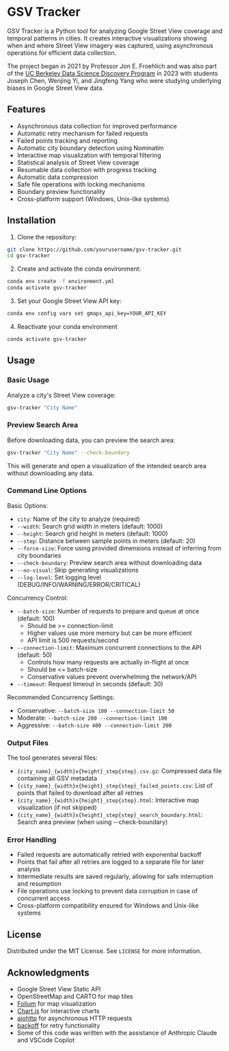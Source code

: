 # GSV Tracker

GSV Tracker is a Python tool for analyzing Google Street View coverage and temporal patterns in cities. It creates interactive visualizations showing when and where Street View imagery was captured, using asynchronous operations for efficient data collection.

The project began in 2021 by Professor Jon E. Froehlich and was also part of the [UC Berkeley Data Science Discovery Program](https://cdss.berkeley.edu/discovery/projects) in 2023 with students Joseph Chen, Wenjing Yi, and Jingfeng Yang who were studying underlying biases in Google Street View data.

## Features

- Asynchronous data collection for improved performance
- Automatic retry mechanism for failed requests
- Failed points tracking and reporting
- Automatic city boundary detection using Nominatim
- Interactive map visualization with temporal filtering
- Statistical analysis of Street View coverage
- Resumable data collection with progress tracking
- Automatic data compression
- Safe file operations with locking mechanisms
- Boundary preview functionality
- Cross-platform support (Windows, Unix-like systems)

## Installation

1. Clone the repository:
```bash
git clone https://github.com/yourusername/gsv-tracker.git
cd gsv-tracker
```

2. Create and activate the conda environment:
```bash
conda env create -f environment.yml
conda activate gsv-tracker
```

3. Set your Google Street View API key:
```bash
conda env config vars set gmaps_api_key=YOUR_API_KEY
```

4. Reactivate your conda environment
```bash
conda activate gsv-tracker
```

<!-- 5. Install the package in development mode:
```bash
pip install -e .
``` -->

## Usage

### Basic Usage

Analyze a city's Street View coverage:
```bash
gsv-tracker "City Name"
```

### Preview Search Area

Before downloading data, you can preview the search area:
```bash
gsv-tracker "City Name" --check-boundary
```
This will generate and open a visualization of the intended search area without downloading any data.

### Command Line Options

Basic Options:
- `city`: Name of the city to analyze (required)
- `--width`: Search grid width in meters (default: 1000)
- `--height`: Search grid height in meters (default: 1000)
- `--step`: Distance between sample points in meters (default: 20)
- `--force-size`: Force using provided dimensions instead of inferring from city boundaries
- `--check-boundary`: Preview search area without downloading data
- `--no-visual`: Skip generating visualizations
- `--log-level`: Set logging level (DEBUG/INFO/WARNING/ERROR/CRITICAL)

Concurrency Control:
- `--batch-size`: Number of requests to prepare and queue at once (default: 100)
  - Should be >= connection-limit
  - Higher values use more memory but can be more efficient
  - API limit is 500 requests/second
- `--connection-limit`: Maximum concurrent connections to the API (default: 50)
  - Controls how many requests are actually in-flight at once
  - Should be <= batch-size
  - Conservative values prevent overwhelming the network/API
- `--timeout`: Request timeout in seconds (default: 30)

Recommended Concurrency Settings:
- Conservative: `--batch-size 100 --connection-limit 50`
- Moderate: `--batch-size 200 --connection-limit 100`
- Aggressive: `--batch-size 400 --connection-limit 200`

### Output Files

The tool generates several files:
- `{city_name}_{width}x{height}_step{step}.csv.gz`: Compressed data file containing all GSV metadata
- `{city_name}_{width}x{height}_step{step}_failed_points.csv`: List of points that failed to download after all retries
- `{city_name}_{width}x{height}_step{step}.html`: Interactive map visualization (if not skipped)
- `{city_name}_{width}x{height}_step{step}_search_boundary.html`: Search area preview (when using --check-boundary)

### Error Handling

- Failed requests are automatically retried with exponential backoff
- Points that fail after all retries are logged to a separate file for later analysis
- Intermediate results are saved regularly, allowing for safe interruption and resumption
- File operations use locking to prevent data corruption in case of concurrent access
- Cross-platform compatibility ensured for Windows and Unix-like systems

## License

Distributed under the MIT License. See `LICENSE` for more information.

## Acknowledgments

- Google Street View Static API
- OpenStreetMap and CARTO for map tiles
- [Folium](https://python-visualization.github.io/folium/) for map visualization
- [Chart.js](https://www.chartjs.org/) for interactive charts
- [aiohttp](https://docs.aiohttp.org/) for asynchronous HTTP requests
- [backoff](https://github.com/litl/backoff) for retry functionality
- Some of this code was written with the assistance of Anthropic Claude and VSCode Copilot
